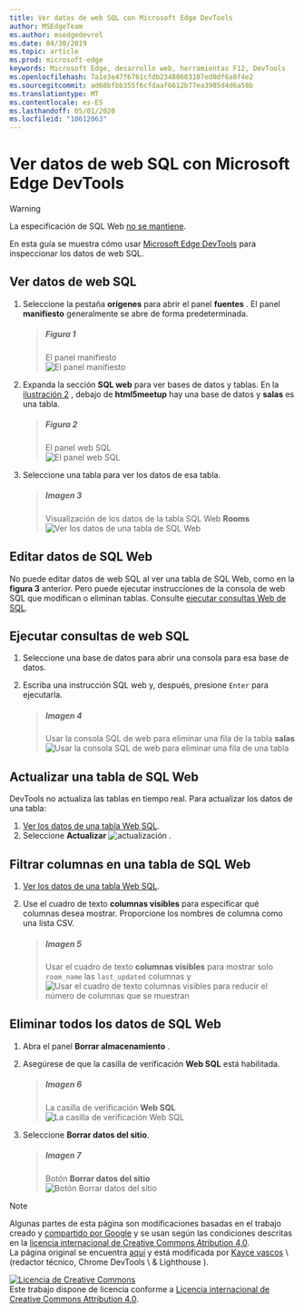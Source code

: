 ```yaml
---
title: Ver datos de web SQL con Microsoft Edge DevTools
author: MSEdgeTeam
ms.author: msedgedevrel
ms.date: 04/30/2019
ms.topic: article
ms.prod: microsoft-edge
keywords: Microsoft Edge, desarrollo web, herramientas F12, DevTools
ms.openlocfilehash: 7a1e3e47f6761cfdb23488683107ed0df6a8f4e2
ms.sourcegitcommit: ad68bfbb355f6cfdaaf6612b77ea3985d4d6a58b
ms.translationtype: MT
ms.contentlocale: es-ES
ms.lasthandoff: 05/01/2020
ms.locfileid: "10612063"
---
```

<!-- Copyright Kayce Basques 

   Licensed under the Apache License, Version 2.0 (the "License");
   you may not use this file except in compliance with the License.
   You may obtain a copy of the License at

       https://www.apache.org/licenses/LICENSE-2.0

   Unless required by applicable law or agreed to in writing, software
   distributed under the License is distributed on an "AS IS" BASIS,
   WITHOUT WARRANTIES OR CONDITIONS OF ANY KIND, either express or implied.
   See the License for the specific language governing permissions and
   limitations under the License.  -->





# Ver datos de web SQL con Microsoft Edge DevTools   



> [!WARNING]
> La especificación de SQL Web [no se mantiene][W3CWebSQLStatus].  

En esta guía se muestra cómo usar [Microsoft Edge DevTools][MicrosoftEdgeDevTools] para inspeccionar los datos de web SQL.  

## Ver datos de web SQL   

1.  Seleccione la pestaña **orígenes** para abrir el panel **fuentes** .  El panel **manifiesto** generalmente se abre de forma predeterminada.  
    
    > ##### Figura 1  
    > El panel manifiesto  
    > ![El panel manifiesto][ImageManifestPane]  
    
1.  Expanda la sección **SQL web** para ver bases de datos y tablas.  En la [ilustración 2](#figure-2) , debajo de **html5meetup** hay una base de datos y **salas** es una tabla.  
    
    > ##### Figura 2  
    > El panel web SQL  
    > ![El panel web SQL][ImageWebSQLPane]  

1.  Seleccione una tabla para ver los datos de esa tabla.  
    
    > ##### Imagen 3  
    > Visualización de los datos de la tabla SQL Web **Rooms**  
    > ![Ver los datos de una tabla de SQL Web][ImageWebSQLTable]  

## Editar datos de SQL Web   

No puede editar datos de web SQL al ver una tabla de SQL Web, como en la **figura 3** anterior.  Pero puede ejecutar instrucciones de la consola de web SQL que modifican o eliminan tablas.  Consulte [ejecutar consultas Web de SQL](#run-web-sql-queries).  

## Ejecutar consultas de web SQL   

1.  Seleccione una base de datos para abrir una consola para esa base de datos.  

1.  Escriba una instrucción SQL web y, después, presione `Enter` para ejecutarla.  
    
    > ##### Imagen 4  
    > Usar la consola SQL de web para eliminar una fila de la tabla **salas**  
    > ![Usar la consola SQL de web para eliminar una fila de una tabla][ImageWebSQLEdit]  

## Actualizar una tabla de SQL Web   

DevTools no actualiza las tablas en tiempo real.  Para actualizar los datos de una tabla:  

1.  [Ver los datos de una tabla Web SQL](#view-web-sql-data).  
1.  Seleccione **Actualizar** ![ actualización ][ImageRefreshIcon] .  

## Filtrar columnas en una tabla de SQL Web   

1.  [Ver los datos de una tabla Web SQL](#view-web-sql-data).  
1.  Use el cuadro de texto **columnas visibles** para especificar qué columnas desea mostrar.  Proporcione los nombres de columna como una lista CSV.  
    
    > ##### Imagen 5  
    > Usar el cuadro de texto **columnas visibles** para mostrar solo `room_name` las `last_updated` columnas y  
    > ![Usar el cuadro de texto columnas visibles para reducir el número de columnas que se muestran][ImageWebSQLFilter]  

## Eliminar todos los datos de SQL Web   

1.  Abra el panel **Borrar almacenamiento** .  
1.  Asegúrese de que la casilla de verificación **Web SQL** está habilitada.  
    
    > ##### Imagen 6  
    > La casilla de verificación **Web SQL**  
    > ![La casilla de verificación Web SQL][ImageWebSQLCheckbox]  

1.  Seleccione **Borrar datos del sitio**.  
    
    > ##### Imagen 7  
    > Botón **Borrar datos del sitio**  
    > ![Botón Borrar datos del sitio][ImageClearWebSQL]  

 



<!-- image links -->  

[ImageRefreshIcon]: /microsoft-edge/devtools-guide-chromium/media/refresh-icon.msft.png  

[ImageManifestPane]: /microsoft-edge/devtools-guide-chromium/media/storage-application-manifest.msft.png "Ilustración 1: el panel manifiesto"  
[ImageWebSQLPane]: /microsoft-edge/devtools-guide-chromium/media/storage-application-storage-web-sql.msft.png "Ilustración 2: el panel web SQL"  
[ImageWebSQLTable]: /microsoft-edge/devtools-guide-chromium/media/storage-application-storage-web-sql-html5meetup-rooms-1.msft.png "Ilustración 3: visualización de los datos de una tabla SQL Web"  
[ImageWebSQLEdit]: /microsoft-edge/devtools-guide-chromium/media/storage-application-storage-web-sql-html5meetup-commands.msft.png "Ilustración 4: usar la consola SQL de web para eliminar una fila de una tabla"  
[ImageWebSQLFilter]: /microsoft-edge/devtools-guide-chromium/media/storage-application-storage-web-sql-html5meetup-rooms-2.msft.png "Ilustración 5: usar el cuadro de texto columnas visibles para reducir el número de columnas que se muestran"  
[ImageWebSQLCheckbox]: /microsoft-edge/devtools-guide-chromium/media/storage-application-clear-storage-web-sql.msft.png "Ilustración 6: la casilla de verificación Web SQL"  
[ImageClearWebSQL]: /microsoft-edge/devtools-guide-chromium/media/storage-application-clear-storage-clear-site-data-button.msft.png "Ilustración 7: botón Borrar datos del sitio"  

<!-- links -->  

[MicrosoftEdgeDevTools]: /microsoft-edge/devtools-guide-chromium "Herramientas para desarrolladores de Microsoft Edge (cromo)"  

[W3CWebSQLStatus]: https://w3.org/TR/webdatabase/#status-of-this-document "Base de datos Web SQL | RELATIVA"  

> [!NOTE]
> Algunas partes de esta página son modificaciones basadas en el trabajo creado y [compartido por Google][GoogleSitePolicies] y se usan según las condiciones descritas en la [licencia internacional de Creative Commons Atribution 4,0][CCA4IL].  
> La página original se encuentra [aquí](https://developers.google.com/web/tools/chrome-devtools/storage/websql) y está modificada por [Kayce vascos][KayceBasques] \ (redactor técnico, Chrome DevTools \ & Lighthouse \).  

[![Licencia de Creative Commons][CCby4Image]][CCA4IL]  
Este trabajo dispone de licencia conforme a [Licencia internacional de Creative Commons Attribution 4.0][CCA4IL].  

[CCA4IL]: https://creativecommons.org/licenses/by/4.0  
[CCby4Image]: https://i.creativecommons.org/l/by/4.0/88x31.png  
[GoogleSitePolicies]: https://developers.google.com/terms/site-policies  
[KayceBasques]: https://developers.google.com/web/resources/contributors/kaycebasques  
